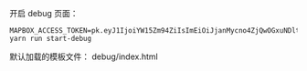 开启 debug 页面：

```
MAPBOX_ACCESS_TOKEN=pk.eyJ1IjoiYW15Zm94ZiIsImEiOiJjanMycno4ZjQwOGxuNDltcWtzMXlpZHFiIn0.lfxwV5K3DGZJXn8GcKKZog yarn run start-debug
```

默认加载的模板文件：
debug/index.html
